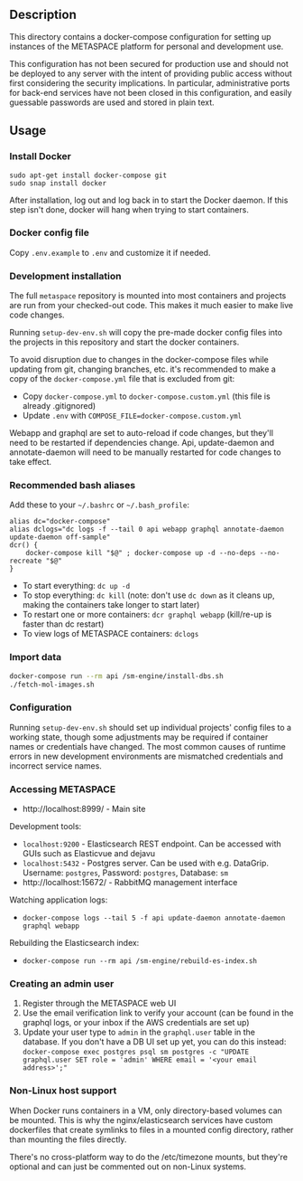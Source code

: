 ## Description

This directory contains a docker-compose configuration for setting up instances of the METASPACE
platform for personal and development use.

This configuration has not been secured for production use and should not be deployed to any server
with the intent of providing public access without first considering the security implications.
In particular, administrative ports for back-end services have not been closed in this
configuration, and easily guessable passwords are used and stored in plain text.

## Usage

### Install Docker

```
sudo apt-get install docker-compose git
sudo snap install docker
```

After installation, log out and log back in to start the Docker daemon. If this step isn't done,
docker will hang when trying to start containers.

### Docker config file

Copy `.env.example` to `.env` and customize it if needed.

### Development installation

The full `metaspace` repository is mounted into most containers
and projects are run from your checked-out code. This makes it much
easier to make live code changes.

Running `setup-dev-env.sh` will copy the pre-made docker config files into the
projects in this repository and start the docker containers.

To avoid disruption due to changes in the docker-compose files while updating from git,
changing branches, etc. it's recommended to make a copy of the `docker-compose.yml`
file that is excluded from git:

* Copy `docker-compose.yml` to `docker-compose.custom.yml` (this file is already .gitignored)
* Update `.env` with `COMPOSE_FILE=docker-compose.custom.yml`

Webapp and graphql are set to auto-reload if code changes, but they'll need to be restarted
if dependencies change. Api, update-daemon and annotate-daemon will need to be manually
restarted for code changes to take effect.

### Recommended bash aliases

Add these to your `~/.bashrc` or `~/.bash_profile`:

```
alias dc="docker-compose"
alias dclogs="dc logs -f --tail 0 api webapp graphql annotate-daemon update-daemon off-sample"
dcr() {
    docker-compose kill "$@" ; docker-compose up -d --no-deps --no-recreate "$@"
}
```

* To start everything: `dc up -d`
* To stop everything: `dc kill` (note: don't use `dc down` as it cleans up, making the containers take longer to start later)
* To restart one or more containers: `dcr graphql webapp` (kill/re-up is faster than dc restart)
* To view logs of METASPACE containers: `dclogs`

### Import data

```bash
docker-compose run --rm api /sm-engine/install-dbs.sh
./fetch-mol-images.sh
```

### Configuration

Running `setup-dev-env.sh` should set up individual projects' config files to a working state,
though some adjustments may be required if container names or credentials have changed.
The most common causes of runtime errors in new development environments are mismatched
credentials and incorrect service names.

### Accessing METASPACE

* http://localhost:8999/ - Main site

Development tools:

* `localhost:9200` - Elasticsearch REST endpoint. Can be accessed with GUIs such as Elasticvue and dejavu
* `localhost:5432` - Postgres server. Can be used with e.g. DataGrip.
    Username: `postgres`, Password: `postgres`, Database: `sm`
* http://localhost:15672/ - RabbitMQ management interface

Watching application logs:

* `docker-compose logs --tail 5 -f api update-daemon annotate-daemon graphql webapp`

Rebuilding the Elasticsearch index:

* `docker-compose run --rm api /sm-engine/rebuild-es-index.sh`

### Creating an admin user

1. Register through the METASPACE web UI
2. Use the email verification link to verify your account (can be found in the graphql logs, or your inbox if the AWS credentials are set up)
3. Update your user type to `admin` in the `graphql.user` table in the database.
    If you don't have a DB UI set up yet, you can do this instead:
    `docker-compose exec postgres psql sm postgres -c "UPDATE graphql.user SET role = 'admin' WHERE email = '<your email address>';"`

### Non-Linux host support

When Docker runs containers in a VM, only directory-based volumes can be mounted.
This is why the nginx/elasticsearch services have custom dockerfiles
that create symlinks to files in a mounted config directory, rather than
mounting the files directly.

There's no cross-platform way to do the /etc/timezone mounts,
but they're optional and can just be commented out on non-Linux systems.